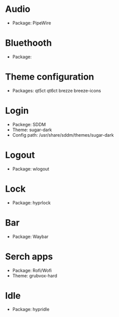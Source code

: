 # Audio
- Package: PipeWire
# Bluethooth
- Package: 
# Theme configuration
- Packages: qt5ct qt6ct brezze breeze-icons
# Login
- Packege: SDDM
- Theme: sugar-dark
- Config path: /usr/share/sddm/themes/sugar-dark
# Logout
- Package: wlogout
# Lock
- Package: hyprlock
# Bar
- Package: Waybar
# Serch apps
- Package: Rofi/Wofi
- Theme: grubvox-hard
# Idle
- Package: hypridle